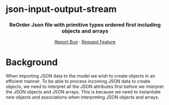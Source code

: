 # json-input-output-stream
<p align="center">
  <h3 align="center">ReOrder Json file with primitive types ordered first including objects and arrays </h3>
  <p align="center">
    <a href="https://github.com/ganeshmkharvi/json-input-output-stream">Report Bug</a>
    ·
    <a href="https://github.com/ganeshmkharvi/json-input-output-stream""> Request Feature</a>
  </p>
</p>

# Background
When importing JSON data to the model we wish to create objects in an efficient manner. To be able to process incoming JSON data to create objects, we need to interpret all the JSON attributes first before we interpret the JSON objects and JSON arrays. This is because we need to instantiate
new objects and associations when interpreting JSON objects and arrays.

